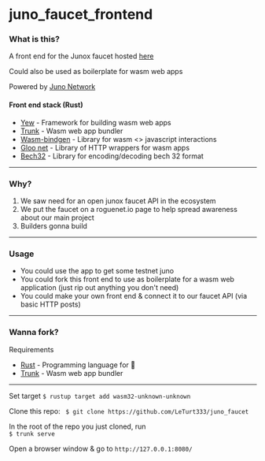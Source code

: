# juno_faucet_frontend

### What is this?

A front end for the Junox faucet hosted [here](https://faucet.roguenet.io/)

Could also be used as boilerplate for wasm web apps

Powered by [Juno Network](https://twitter.com/junonetwork)

#### Front end stack (Rust)

 - [Yew](https://docs.rs/yew/0.19.3/yew/) - Framework for building wasm web apps
 - [Trunk](https://crates.io/crates/trunk) - Wasm web app bundler 
 - [Wasm-bindgen](https://docs.rs/wasm-bindgen/0.2.81/wasm_bindgen/) - Library for wasm <> javascript interactions
 - [Gloo net](https://docs.rs/gloo-net/0.2.3/gloo_net/) - Library of HTTP wrappers for wasm apps
 - [Bech32](https://docs.rs/bech32/latest/bech32/index.html) - Library for encoding/decoding bech 32 format
---

### Why?

1) We saw need for an open junox faucet API in the ecosystem
2) We put the faucet on a roguenet.io page to help spread awareness about our main project
3) Builders gonna build
---

### Usage


- You could use the app to get some testnet juno
- You could fork this front end to use as boilerplate for a wasm web application (just rip out anything you don't need)
- You could make your own front end & connect it to our faucet API (via basic HTTP posts)
---


### Wanna fork?


Requirements

- [Rust](https://doc.rust-lang.org/book/ch01-01-installation.html) - Programming language for 🦀
- [Trunk](https://trunkrs.dev/) - Wasm web app bundler
---

Set target
`$ rustup target add wasm32-unknown-unknown`

Clone this repo: `
$ git clone https://github.com/LeTurt333/juno_faucet`

In the root of the repo you just cloned, run  
`$ trunk serve`

Open a browser window & go to 
`http://127.0.0.1:8080/`